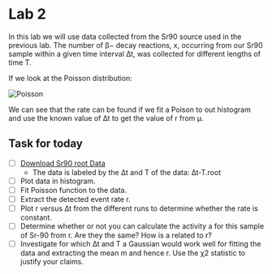 # Lab 2

In this lab we will use data collected from the Sr90 source used in the previous lab. The number of β− decay reactions, x, occurring from our Sr90 sample within a given time interval ∆t, was collected for different lengths of time T.

If we look at the Poisson distribution:

![Poisson](https://latex.codecogs.com/png.latex?\large&space;P(x;r\Delta&space;t)&space;=&space;\frac{(r\Delta&space;t)&space;^&space;x}{x!}&space;e^{-r\Delta&space;t}&space;=&space;\frac{\mu^&space;x}{x!}&space;e^{-\mu})

We can see that the rate can be found if we fit a Poison to out histogram and use the known value of ∆t to get the value of r from μ.

## Task for today

-   [ ] [Download Sr90 root Data](http://boson.physics.sc.edu/~gothe/511-S16/rootlab/PHYS511L-S16/Sr90-data.html)
    -   The data is labeled by the ∆t and T of the data: ∆t-T.root
-   [ ] Plot data in histogram.
-   [ ] Fit Poisson function to the data.
-   [ ] Extract the detected event rate r.
-   [ ] Plot r versus ∆t from the different runs to determine whether the rate is constant.
-   [ ] Determine whether or not you can calculate the activity a for this sample of Sr-90 from r. Are they the same? How is a related to r?
-   [ ] Investigate for which ∆t and T a Gaussian would work well for fitting the data and extracting the mean m and hence r. Use the χ2 statistic to justify your claims.
